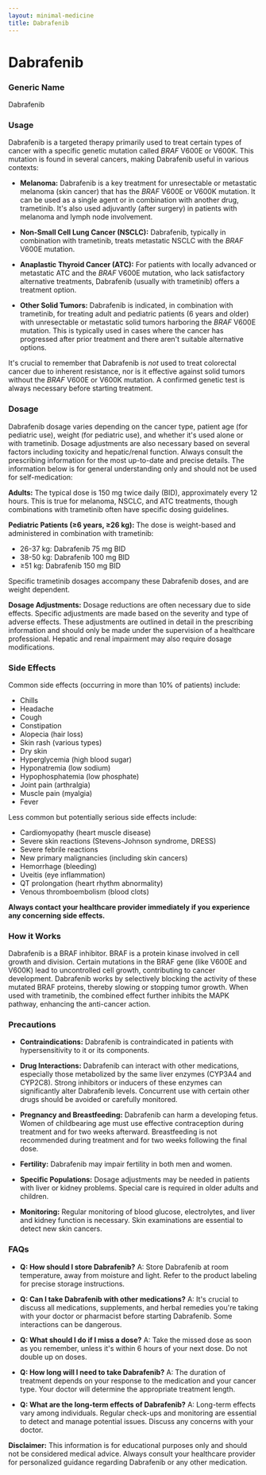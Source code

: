 ```yaml
---
layout: minimal-medicine
title: Dabrafenib
---
```


# Dabrafenib
### Generic Name
Dabrafenib

### Usage

Dabrafenib is a targeted therapy primarily used to treat certain types of cancer with a specific genetic mutation called *BRAF* V600E or V600K.  This mutation is found in several cancers, making Dabrafenib useful in various contexts:

* **Melanoma:** Dabrafenib is a key treatment for unresectable or metastatic melanoma (skin cancer)  that has the *BRAF* V600E or V600K mutation. It can be used as a single agent or in combination with another drug, trametinib.  It's also used adjuvantly (after surgery) in patients with melanoma and lymph node involvement.

* **Non-Small Cell Lung Cancer (NSCLC):**  Dabrafenib, typically in combination with trametinib, treats metastatic NSCLC with the *BRAF* V600E mutation.

* **Anaplastic Thyroid Cancer (ATC):**  For patients with locally advanced or metastatic ATC and the *BRAF* V600E mutation, who lack satisfactory alternative treatments, Dabrafenib (usually with trametinib) offers a treatment option.

* **Other Solid Tumors:** Dabrafenib is indicated, in combination with trametinib, for treating adult and pediatric patients (6 years and older) with unresectable or metastatic solid tumors harboring the *BRAF* V600E mutation. This is typically used in cases where the cancer has progressed after prior treatment and there aren't suitable alternative options.


It's crucial to remember that Dabrafenib is *not* used to treat colorectal cancer due to inherent resistance, nor is it effective against solid tumors without the *BRAF* V600E or V600K mutation.  A confirmed genetic test is always necessary before starting treatment.


### Dosage

Dabrafenib dosage varies depending on the cancer type, patient age (for pediatric use), weight (for pediatric use), and whether it's used alone or with trametinib.  Dosage adjustments are also necessary based on several factors including toxicity and hepatic/renal function. Always consult the prescribing information for the most up-to-date and precise details.  The information below is for general understanding only and should not be used for self-medication:

**Adults:** The typical dose is 150 mg twice daily (BID), approximately every 12 hours.  This is true for melanoma, NSCLC, and ATC treatments, though combinations with trametinib often have specific dosing guidelines.

**Pediatric Patients (≥6 years, ≥26 kg):**  The dose is weight-based and administered in combination with trametinib:

* 26-37 kg: Dabrafenib 75 mg BID
* 38-50 kg: Dabrafenib 100 mg BID
* ≥51 kg: Dabrafenib 150 mg BID

Specific trametinib dosages accompany these Dabrafenib doses, and are weight dependent.

**Dosage Adjustments:** Dosage reductions are often necessary due to side effects.  Specific adjustments are made based on the severity and type of adverse effects.  These adjustments are outlined in detail in the prescribing information and should only be made under the supervision of a healthcare professional.  Hepatic and renal impairment may also require dosage modifications.


### Side Effects

Common side effects (occurring in more than 10% of patients) include:

* Chills
* Headache
* Cough
* Constipation
* Alopecia (hair loss)
* Skin rash (various types)
* Dry skin
* Hyperglycemia (high blood sugar)
* Hyponatremia (low sodium)
* Hypophosphatemia (low phosphate)
* Joint pain (arthralgia)
* Muscle pain (myalgia)
* Fever

Less common but potentially serious side effects include:

* Cardiomyopathy (heart muscle disease)
* Severe skin reactions (Stevens-Johnson syndrome, DRESS)
* Severe febrile reactions
* New primary malignancies (including skin cancers)
* Hemorrhage (bleeding)
* Uveitis (eye inflammation)
* QT prolongation (heart rhythm abnormality)
* Venous thromboembolism (blood clots)


**Always contact your healthcare provider immediately if you experience any concerning side effects.**

### How it Works

Dabrafenib is a BRAF inhibitor.  BRAF is a protein kinase involved in cell growth and division.  Certain mutations in the BRAF gene (like V600E and V600K) lead to uncontrolled cell growth, contributing to cancer development.  Dabrafenib works by selectively blocking the activity of these mutated BRAF proteins, thereby slowing or stopping tumor growth. When used with trametinib, the combined effect further inhibits the MAPK pathway, enhancing the anti-cancer action.


### Precautions

* **Contraindications:** Dabrafenib is contraindicated in patients with hypersensitivity to it or its components.

* **Drug Interactions:** Dabrafenib can interact with other medications, especially those metabolized by the same liver enzymes (CYP3A4 and CYP2C8).  Strong inhibitors or inducers of these enzymes can significantly alter Dabrafenib levels.  Concurrent use with certain other drugs should be avoided or carefully monitored.

* **Pregnancy and Breastfeeding:**  Dabrafenib can harm a developing fetus. Women of childbearing age must use effective contraception during treatment and for two weeks afterward.  Breastfeeding is not recommended during treatment and for two weeks following the final dose.

* **Fertility:** Dabrafenib may impair fertility in both men and women.

* **Specific Populations:** Dosage adjustments may be needed in patients with liver or kidney problems.  Special care is required in older adults and children.

* **Monitoring:** Regular monitoring of blood glucose, electrolytes, and liver and kidney function is necessary.  Skin examinations are essential to detect new skin cancers.



### FAQs

* **Q: How should I store Dabrafenib?** A: Store Dabrafenib at room temperature, away from moisture and light. Refer to the product labeling for precise storage instructions.

* **Q: Can I take Dabrafenib with other medications?** A:  It's crucial to discuss all medications, supplements, and herbal remedies you're taking with your doctor or pharmacist before starting Dabrafenib.  Some interactions can be dangerous.

* **Q: What should I do if I miss a dose?** A: Take the missed dose as soon as you remember, unless it's within 6 hours of your next dose.  Do not double up on doses.

* **Q: How long will I need to take Dabrafenib?** A: The duration of treatment depends on your response to the medication and your cancer type.  Your doctor will determine the appropriate treatment length.

* **Q: What are the long-term effects of Dabrafenib?** A: Long-term effects vary among individuals. Regular check-ups and monitoring are essential to detect and manage potential issues.  Discuss any concerns with your doctor.

**Disclaimer:** This information is for educational purposes only and should not be considered medical advice.  Always consult your healthcare provider for personalized guidance regarding Dabrafenib or any other medication.
